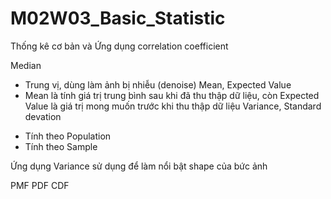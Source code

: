 # M02W03_Basic_Statistic
Thống kê cơ bản và Ứng dụng correlation coefficient


Median
- Trung vị, dùng làm ảnh bị nhiễu (denoise) 
Mean, Expected Value
- Mean là tính giá trị trung bình sau khi đã thu thập dữ liệu, còn Expected Value là giá trị mong muốn trước khi thu thập dữ liệu 
Variance, Standard devation
+ Tính theo Population
+ Tính theo Sample

Ứng dụng Variance sử dụng để làm nổi bật shape của bức ảnh

PMF
PDF
CDF
